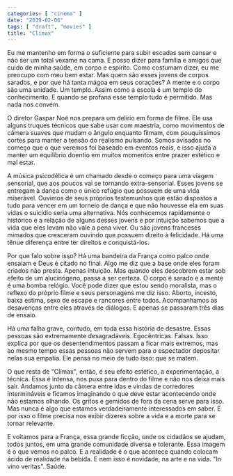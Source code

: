 ```yaml
---
categories: [ "cinema" ]
date: "2019-02-06"
tags: [ "draft", "movies" ]
title: "Clímax"
---
```

Eu me mantenho em forma o suficiente para subir escadas sem cansar e não ser um total vexame na cama. E posso dizer para família e amigos que cuido de minha saúde, em corpo e espírito. Como costumam dizer, eu me preocupo com meu bem estar. Mas quem são esses jovens de corpos sarados, e por que há tanta mágoa em seus corações? A mente e o corpo são uma unidade. Um templo. Assim como a escola é um templo do conhecimento. E quando se profana esse templo tudo é permitido. Mas nada nos convém.

O diretor Gaspar Noé nos prepara um delírio em forma de filme. Ele usa alguns truques técnicos que sabe usar com maestria, como movimentos de câmera suaves que mudam o ângulo enquanto filmam, com pouquíssimos cortes para manter a tensão do realismo pulsando. Somos avisados no começo que o que veremos foi baseado em eventos reais, e isso ajuda a manter um equilíbrio doentio em muitos momentos entre prazer estético e mal estar.

A música psicodélica é um chamado desde o começo para uma viagem sensorial, que aos poucos vai se tornando extra-sensorial. Esses jovens se entregam à dança como o único refúgio que possuem de uma vida miserável. Ouvimos de seus próprios testemunhos que estão dispostos a tudo para vencer em um torneio de dança e que não houvesse ela em suas vidas o suicídio seria uma alternativa. Nós conhecemos rapidamente o histórico e a relação de alguns desses jovens e por intuição sabemos que a vida que eles levam não vale a pena viver. Ou são jovens franceses mimados que cresceram ouvindo que possuem direito à felicidade. Há uma tênue diferença entre ter direitos e conquistá-los.

Por que falo sobre isso? Há uma bandeira da França como palco onde ensaiam e Deus é citado no final. Algo me diz que a base onde eles foram criados não presta. Apenas intuição. Mas quando eles descobrem estar sob efeito de um alucinógeno, passa a ser certeza. O corpo é sarado e a mente é uma bomba relógio. Você pode dizer que estou sendo moralista, mas o reflexo do próprio filme e seus personagens me diz isso. Aborto, incesto, baixa estima, sexo de escape e rancores entre todos. Acompanhamos as desavenças entre eles através de diálogos. E apenas se passaram três dias de ensaio.

Há uma falha grave, contudo, em toda essa história de desastre. Essas pessoas são extremamente desagradáveis. Egocêntricas. Falsas. Isso explica por que os desentendimentos passam a ficar mais extremos, mas ao mesmo tempo essas pessoas não servem para o espectador depositar nelas sua empatia. Ele pensa no meio de tudo isso: que se matem.

O que resta de "Clímax", então, é seu efeito estético, a experimentação, a técnica. Essa é intensa, nos puxa para dentro do filme e não nos deixa mais sair. Andamos junto da câmera entre idas e vindas de corredores intermináveis e ficamos imaginando o que deve estar acontecendo onde não estamos olhando. Os gritos e gemidos de fora da cena serve para isso. Mas nunca é algo que estamos verdadeiramente interessados em saber. E por isso o filme precisa nos exibir dizeres sobre a vida e a morte para se tornar relevante.

E voltamos para a França, essa grande ficção, onde os cidadãos se ajudam, todos juntos, em uma grande comunidade diversa e tolerante. Essa imagem é o que vemos no palco. E a realidade é o que acontece quando colocam ácido de realidade na bebida. E nem isso é novidade, na arte e na vida. "In vino veritas". Saúde.
